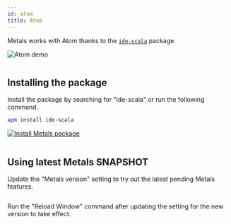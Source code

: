 ```yaml
---
id: atom
title: Atom
---
```


Metals works with Atom thanks to the
[`ide-scala`](https://atom.io/packages/ide-scala) package.

![Atom demo](assets/atom-demo.gif)

```scala mdoc:requirements

```

## Installing the package

Install the package by searching for "ide-scala" or run the following command.

```sh
apm install ide-scala
```

[![Install Metals package](https://img.shields.io/badge/metals-atom-brightgreen.png)](atom://settings-view/show-package?package=ide-scala)

```scala mdoc:editor:atom

```

## Using latest Metals SNAPSHOT

Update the "Metals version" setting to try out the latest pending Metals
features.

```scala mdoc:releases

```

Run the "Reload Window" command after updating the setting for the new version
to take effect.

```scala mdoc:generic

```
